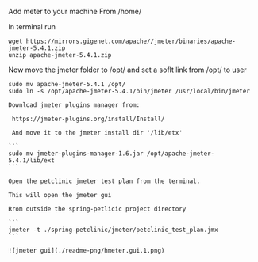 Add meter to your machine
From /home/<user>

In terminal run

```
wget https://mirrors.gigenet.com/apache//jmeter/binaries/apache-jmeter-5.4.1.zip
unzip apache-jmeter-5.4.1.zip
```
Now move the jmeter folder to /opt/ and set a soflt link from /opt/ to user

````
sudo mv apache-jmeter-5.4.1 /opt/
sudo ln -s /opt/apache-jmeter-5.4.1/bin/jmeter /usr/local/bin/jmeter

Download jmeter plugins manager from:

 https://jmeter-plugins.org/install/Install/

 And move it to the jmeter install dir '/lib/etx'

```
sudo mv jmeter-plugins-manager-1.6.jar /opt/apache-jmeter-5.4.1/lib/ext
```

Open the petclinic jmeter test plan from the terminal.

This will open the jmeter gui

Rrom outside the spring-petlicic project directory

```
jmeter -t ./spring-petclinic/jmeter/petclinic_test_plan.jmx
```

![jmeter gui](./readme-png/hmeter.gui.1.png)
